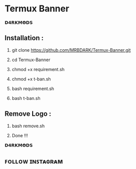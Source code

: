 # Termux Banner


𝗗𝟰𝗥𝗞𝗠𝝝𝗗𝗦 

## Installation :


1) git clone https://github.com/MRBDARK/Termux-Banner.git


2) cd Termux-Banner


3) chmod +x requirement.sh


4) chmod +x t-ban.sh


5) bash requirement.sh


6) bash t-ban.sh



## Remove Logo :

1) bash remove.sh

2) Done !!!


 𝗗𝟰𝗥𝗞𝗠𝝝𝗗𝗦

  



## ꜰᴏʟʟᴏᴡ ɪɴꜱᴛᴀɢʀᴀᴍ
<br>
  <a href= https://instagram.com/d4rk_mods

